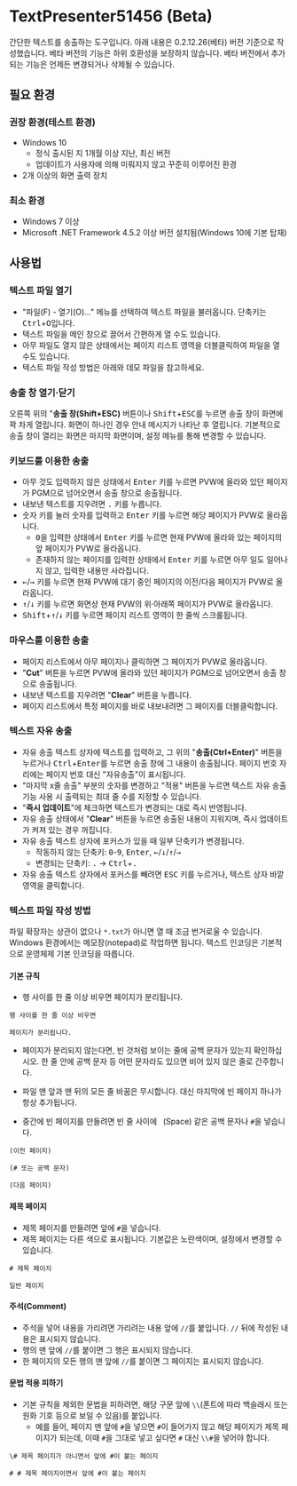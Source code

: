 # TextPresenter51456 (Beta)

간단한 텍스트를 송출하는 도구입니다. 아래 내용은 0.2.12.26(베타) 버전 기준으로 작성했습니다. 베타 버전의 기능은 하위 호환성을 보장하지 않습니다. 베타 버전에서 추가되는 기능은 언제든 변경되거나 삭제될 수 있습니다.

## 필요 환경

### 권장 환경(테스트 환경)

- Windows 10
  - 정식 출시된 지 1개월 이상 지난, 최신 버전
  - 업데이트가 사용자에 의해 미뤄지지 않고 꾸준히 이루어진 환경
- 2개 이상의 화면 출력 장치

### 최소 환경

- Windows 7 이상
- Microsoft .NET Framework 4.5.2 이상 버전 설치됨(Windows 10에 기본 탑재)

## 사용법

### 텍스트 파일 열기

- "파일(F) - 열기(O)..." 메뉴를 선택하여 텍스트 파일을 불러옵니다. 단축키는 <kbd>Ctrl</kbd>+<kbd>O</kbd>입니다.
- 텍스트 파일을 메인 창으로 끌어서 간편하게 열 수도 있습니다.
- 아무 파일도 열지 않은 상태에서는 페이지 리스트 영역을 더블클릭하여 파일을 열 수도 있습니다.
- 텍스트 파일 작성 방법은 아래와 데모 파일을 참고하세요.

### 송출 창 열기·닫기

오른쪽 위의 "**송출 창(Shift+ESC)** 버튼이나 <kbd>Shift</kbd>+<kbd>ESC</kbd>를 누르면 송출 창이 화면에 꽉 차게 열립니다. 화면이 하나인 경우 안내 메시지가 나타난 후 열립니다. 기본적으로 송출 창이 열리는 화면은 마지막 화면이며, 설정 메뉴를 통해 변경할 수 있습니다.

### 키보드를 이용한 송출

- 아무 것도 입력하지 않은 상태에서 <kbd>Enter</kbd> 키를 누르면 PVW에 올라와 있던 페이지가 PGM으로 넘어오면서 송출 창으로 송출됩니다.
- 내보낸 텍스트를 지우려면 <kbd>.</kbd> 키를 누릅니다.
- 숫자 키를 눌러 숫자를 입력하고 <kbd>Enter</kbd> 키를 누르면 해당 페이지가 PVW로 올라옵니다.
  - <kbd>0</kbd>을 입력한 상태에서 <kbd>Enter</kbd> 키를 누르면 현재 PVW에 올라와 있는 페이지의 앞 페이지가 PVW로 올라옵니다.
  - 존재하지 않는 페이지를 입력한 상태에서 <kbd>Enter</kbd> 키를 누르면 아무 일도 일어나지 않고, 입력한 내용만 사라집니다.
- <kbd>←</kbd>/<kbd>→</kbd> 키를 누르면 현재 PVW에 대기 중인 페이지의 이전/다음 페이지가 PVW로 올라옵니다.
- <kbd>↑</kbd>/<kbd>↓</kbd> 키를 누르면 화면상 현재 PVW의 위·아래쪽 페이지가 PVW로 올라옵니다.
- <kbd>Shift</kbd>+<kbd>↑</kbd>/<kbd>↓</kbd> 키를 누르면 페이지 리스트 영역이 한 줄씩 스크롤됩니다.

### 마우스를 이용한 송출

- 페이지 리스트에서 아무 페이지나 클릭하면 그 페이지가 PVW로 올라옵니다.
- "**Cut**" 버튼을 누르면 PVW에 올라와 있던 페이지가 PGM으로 넘어오면서 송출 창으로 송출됩니다.
- 내보낸 텍스트를 지우려면 "**Clear**" 버튼을 누릅니다.
- 페이지 리스트에서 특정 페이지를 바로 내보내려면 그 페이지를 더블클릭합니다.

### 텍스트 자유 송출

- 자유 송출 텍스트 상자에 텍스트를 입력하고, 그 위의 "**송출(Ctrl+Enter)**" 버튼을 누르거나 <kbd>Ctrl</kbd>+<kbd>Enter</kbd>를 누르면 송출 창에 그 내용이 송출됩니다. 페이지 번호 자리에는 페이지 번호 대신 "자유송출"이 표시됩니다.
- "마지막 x줄 송출" 부분의 숫자를 변경하고 "적용" 버튼을 누르면 텍스트 자유 송출 기능 사용 시 출력되는 최대 줄 수를 지정할 수 있습니다.
- "**즉시 업데이트**"에 체크하면 텍스트가 변경되는 대로 즉시 반영됩니다.
- 자유 송출 상태에서 "**Clear**" 버튼을 누르면 송출된 내용이 지워지며, 즉시 업데이트가 켜져 있는 경우 꺼집니다.
- 자유 송출 텍스트 상자에 포커스가 있을 때 일부 단축키가 변경됩니다.
  - 작동하지 않는 단축키: <kbd>0</kbd>-<kbd>9</kbd>, <kbd>Enter</kbd>, <kbd>←</kbd>/<kbd>↓</kbd>/<kbd>↑</kbd>/<kbd>→</kbd>
  - 변경되는 단축키: <kbd>.</kbd> → <kbd>Ctrl</kbd>+<kbd>.</kbd>
- 자유 송출 텍스트 상자에서 포커스를 빼려면 <kbd>ESC</kbd> 키를 누르거나, 텍스트 상자 바깥 영역을 클릭합니다.

### 텍스트 파일 작성 방법

파일 확장자는 상관이 없으나 `*.txt`가 아니면 열 때 조금 번거로울 수 있습니다. Windows 환경에서는 메모장(notepad)로 작업하면 됩니다. 텍스트 인코딩은 기본적으로 운영체제 기본 인코딩을 따릅니다.

#### 기본 규칙

- 행 사이를 한 줄 이상 비우면 페이지가 분리됩니다.

```
행 사이를 한 줄 이상 비우면

페이지가 분리됩니다.
```

- 페이지가 분리되지 않는다면, 빈 것처럼 보이는 줄에 공백 문자가 있는지 확인하십시오. 한 줄 안에 공백 문자 등 어떤 문자라도 있으면 비어 있지 않은 줄로 간주합니다.

- 파일 맨 앞과 맨 뒤의 모든 줄 바꿈은 무시합니다. 대신 마지막에 빈 페이지 하나가 항상 추가됩니다.

- 중간에 빈 페이지를 만들려면 빈 줄 사이에 ` `(Space) 같은 공백 문자나 `#`을 넣습니다.

```
(이전 페이지)

(# 또는 공백 문자)

(다음 페이지)
```

#### 제목 페이지

- 제목 페이지를 만들려면 앞에 `#`을 넣습니다. 
- 제목 페이지는 다른 색으로 표시됩니다. 기본값은 노란색이며, 설정에서 변경할 수 있습니다.

```
# 제목 페이지

일반 페이지
```

#### 주석(Comment)

- 주석을 넣어 내용을 가리려면 가리려는 내용 앞에 `//`를 붙입니다. `//` 뒤에 작성된 내용은 표시되지 않습니다.
- 행의 맨 앞에 `//`를 붙이면 그 행은 표시되지 않습니다.
- 한 페이지의 모든 행의 맨 앞에 `//`를 붙이면 그 페이지는 표시되지 않습니다.

#### 문법 적용 피하기

- 기본 규칙을 제외한 문법을 피하려면, 해당 구문 앞에 `\\`(폰트에 따라 백슬래시 또는 원화 기호 등으로 보일 수 있음)를 붙입니다.
  - 예를 들어, 페이지 맨 앞에 `#`을 넣으면 `#`이 들어가지 않고 해당 페이지가 제목 페이지가 되는데, 이때 `#`을 그대로 넣고 싶다면 `#` 대신 `\\#`을 넣어야 합니다.

```
\# 제목 페이지가 아니면서 앞에 #이 붙는 페이지

# # 제목 페이지이면서 앞에 #이 붙는 페이지
```

